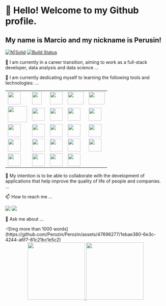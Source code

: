 # <div>👋 Hello! Welcome to my Github profile.</div>

## <div>My name is Marcio and my nickname is Perusin!</div>
<!-- **P3RUSIN/MARCIO PEROZIN** is a ✨ _special_ ✨ repository GitHub profile.-->

[![N|Solid](https://cldup.com/dTxpPi9lDf.thumb.png)](https://nodesource.com/products/nsolid) 
[![Build Status](https://travis-ci.org/joemccann/dillinger.svg?branch=master)](https://travis-ci.org/joemccann/dillinger)

<p>🔭 I am currently in a career transition, aiming to work as a full-stack developer, data analysis and data science ...</p>
<p>🌱 I am currently dedicating myself to learning the following tools and technologies: ...</p>

<div align="center"> 
    <table>
        <tr>
            <td><img src="https://cdn.jsdelivr.net/gh/devicons/devicon@latest/icons/html5/html5-original-wordmark.svg" height="40" width="40" /></td>   
            <td><img src="https://cdn.jsdelivr.net/gh/devicons/devicon@latest/icons/javascript/javascript-plain.svg" height="40" width="30" /></td>  
            <td><img src="https://cdn.jsdelivr.net/gh/devicons/devicon@latest/icons/css3/css3-original-wordmark.svg" height="40" width="40" /></td>
            <td><img src="https://cdn.jsdelivr.net/gh/devicons/devicon@latest/icons/anaconda/anaconda-original-wordmark.svg" height="40" width="50" /></td>    
            <td><img src="https://cdn.jsdelivr.net/gh/devicons/devicon@latest/icons/azure/azure-plain-wordmark.svg" height="40" width="50" /></td>
        </tr>
            <td><img src="https://cdn.jsdelivr.net/gh/devicons/devicon@latest/icons/hadoop/hadoop-original-wordmark.svg" height="50" width="60" /></td>
            <td><img src="https://cdn.jsdelivr.net/gh/devicons/devicon@latest/icons/jquery/jquery-original-wordmark.svg" height="40" width="40" /></td>  
            <td><img src="https://cdn.jsdelivr.net/gh/devicons/devicon@latest/icons/matplotlib/matplotlib-original-wordmark.svg" height="40" width="40" /></td>  
            <td><img src="https://cdn.jsdelivr.net/gh/devicons/devicon@latest/icons/mongodb/mongodb-original-wordmark.svg" height="40" width="40" /></td>  
            <td><img src="https://cdn.jsdelivr.net/gh/devicons/devicon@latest/icons/numpy/numpy-original-wordmark.svg" height="40" width="40" /></td> 
        <tr>
            <td><img src="https://cdn.jsdelivr.net/gh/devicons/devicon@latest/icons/pandas/pandas-original-wordmark.svg" height="40" width="40" /></td>  
            <td><img src="https://cdn.jsdelivr.net/gh/devicons/devicon@latest/icons/python/python-original-wordmark.svg" height="40" width="40" /> </td> 
            <td><img src="https://cdn.jsdelivr.net/gh/devicons/devicon@latest/icons/pytorch/pytorch-original-wordmark.svg" height="40" width="40" /></td>  
            <td><img src="https://cdn.jsdelivr.net/gh/devicons/devicon@latest/icons/pycharm/pycharm-original.svg" height="40" width="40" /></td>  
            <td><img src="https://cdn.jsdelivr.net/gh/devicons/devicon@latest/icons/pytorch/pytorch-original-wordmark.svg" height="40" width="40" /></td>
        </tr>
            <td><img src="https://cdn.jsdelivr.net/gh/devicons/devicon@latest/icons/r/r-plain.svg" height="40" width="40" /></td>  
            <td><img src="https://cdn.jsdelivr.net/gh/devicons/devicon@latest/icons/scikitlearn/scikitlearn-original.svg" height="40" width="40" /></td>  
            <td><img src="https://cdn.jsdelivr.net/gh/devicons/devicon@latest/icons/spack/spack-original.svg" height="40" width="40" /></td>  
            <td><img src="https://cdn.jsdelivr.net/gh/devicons/devicon@latest/icons/sqlite/sqlite-original-wordmark.svg" height="40" width="40" /></td>
            <td><img src="https://cdn.jsdelivr.net/gh/devicons/devicon@latest/icons/sqldeveloper/sqldeveloper-original.svg" height="40" width="40" /></td>
        <tr>
            <td><img src="https://cdn.jsdelivr.net/gh/devicons/devicon@latest/icons/stackoverflow/stackoverflow-original-wordmark.svg" height="40" width="40" /></td>
            <td><img src="https://cdn.jsdelivr.net/gh/devicons/devicon@latest/icons/tensorflow/tensorflow-original.svg" height="40" width="40" /></td>
            <td><img src="https://cdn.jsdelivr.net/gh/devicons/devicon@latest/icons/java/java-original-wordmark.svg" height="40" width="40" /></td>  
            <td><img src="https://cdn.jsdelivr.net/gh/devicons/devicon@latest/icons/mysql/mysql-original-wordmark.svg" height="40" width="40" /></td>
        </tr>
    </table>    
</div>
           
<p>👯 My intention is to be able to collaborate with the development of applications that help improve the quality of life of people and companies. ...</p>
<p>📫 How to reach me ...</p>

<div>
    <a href = "mailto:marcioperozin@gmail.com/"><img loading="lazy" src="https://img.shields.io/badge/Gmail-D14836?style=for-the-badge&logo=gmail&logoColor=white" target="_blank"></a>        <a href="https://www.linkedin.com/in/marcio-perozin-58162334/" target="_blank"><img loading="lazy" src="https://img.shields.io/badge/-LinkedIn-%230077B5?style=for-the-badge&logo=linkedin&logoColor=white" target="_blank"></a>
 </div>
  
<p>💬 Ask me about ...</p>

<div></div>
-![Img more than 1000 words](https://github.com/Perozin/Perozin/assets/47696277/1ebae380-6e3c-4244-a6f7-81c21bc1e5c2)

<div align="center"><a href="https://github.com/Perozin">
            <img loading="lazy" height="180em" src="https://github-readme-stats.vercel.app/api/top-langs/?username=Perozin&layout=compact&langs_count=7&theme=dracula"/>
            <img loading="lazy" height="180em" src="https://github-readme-stats.vercel.app/api?username=Perozin&show_icons=true&theme=dracula&include_all_commits=true&count_private=true"/>
</div>







  

          


  
 
